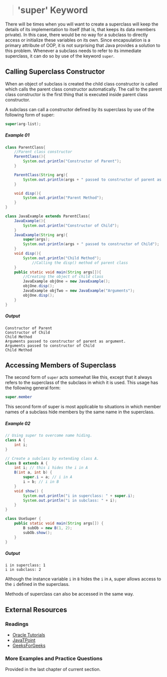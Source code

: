 ># 'super' Keyword

There will be times when you will want to create a superclass will keep the details of its implementation to itself (that is, that keeps its data members private). In this case, there would be no way for a subclass to directly access or initialize these variables on its own. Since encapsulation is a primary attribute of OOP, it is not surprising that Java provides a solution to this problem. Whenever a subclass needs to refer to its immediate superclass, it can do so by use of the keyword `super`.

## Calling Superclass Constructor

When an object of subclass is created the child class constructor is called which calls the parent class constructor automatically. The call to the parent class constructor is the first thing that is executed inside parent class constructor.

A subclass can call a constructor defined by its superclass by use of the following form of super:

```java
super(arg-list);
```

##### Example 01

```java
class ParentClass{
    //Parent class constructor
    ParentClass(){
        System.out.println("Constructor of Parent");
    }

    ParentClass(String arg){
        System.out.println(args + " passed to constructor of parent as argument.");
    }

    void disp(){
        System.out.println("Parent Method");
    }
}
```

```java
class JavaExample extends ParentClass{
    JavaExample(){
        System.out.println("Constructor of Child");
    }
    JavaExample(String arg){
        super(args);
        System.out.println(args + " passed to constructor of Child");
    }
    void disp(){
        System.out.println("Child Method");
            //Calling the disp() method of parent class
    }
    public static void main(String args[]){
        //Creating the object of child class
	    JavaExample objOne = new JavaExample();
	    objOne.disp();
        JavaExample objTwo = new JavaExample("Arguments");
        objOne.disp();
    }
}
```

##### Output

    Constructor of Parent
    Constructor of Child
    Child Method
    Arguments passed to constructor of parent as argument.
    Arguments passed to constructor of Child
    Child Method


## Accessing Members of Superclass

The second form of `super` acts somewhat like this, except that it always refers to the superclass of the subclass in which it is used. This usage has the following general form:

```java
super.member
```

This second form of super is most applicable to situations in which member names of a subclass hide members by the same name in the superclass.

##### Example 02

```java
// Using super to overcome name hiding.
class A {
    int i;
}
```

```java
// Create a subclass by extending class A.
class B extends A {
    int i; // this i hides the i in A
    B(int a, int b) {
        super.i = a; // i in A
        i = b; // i in B
    }
    void show() {
        System.out.println("i in superclass: " + super.i);
        System.out.println("i in subclass: " + i);
    }
}
```

```java
class UseSuper {
    public static void main(String args[]) {
        B subOb = new B(1, 2);
        subOb.show();
    }
}
```

##### Output

    i in superclass: 1
    i in subclass: 2

Although the instance variable `i` in `B` hides the `i` in `A`, super allows access to the `i` defined in the superclass.

Methods of superclass can also be accessed in the same way.

## External Resources

### Readings

* [Oracle Tutorials](https://docs.oracle.com/javase/tutorial/java/IandI/super.html)
* [JavaTPoint](https://www.javatpoint.com/super-keyword)
* [GeeksForGeeks](https://www.geeksforgeeks.org/super-keyword/)

### More Examples and Practice Questions

Provided in the last chapter of current section.
